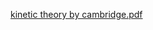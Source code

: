 [kinetic theory by cambridge.pdf](https://github.com/user-attachments/files/18221171/kinetic.theory.by.cambridge.pdf)

